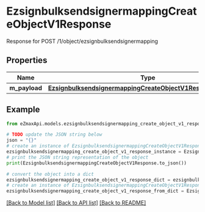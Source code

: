 # EzsignbulksendsignermappingCreateObjectV1Response

Response for POST /1/object/ezsignbulksendsignermapping

## Properties

Name | Type | Description | Notes
------------ | ------------- | ------------- | -------------
**m_payload** | [**EzsignbulksendsignermappingCreateObjectV1ResponseMPayload**](EzsignbulksendsignermappingCreateObjectV1ResponseMPayload.md) |  | 

## Example

```python
from eZmaxApi.models.ezsignbulksendsignermapping_create_object_v1_response import EzsignbulksendsignermappingCreateObjectV1Response

# TODO update the JSON string below
json = "{}"
# create an instance of EzsignbulksendsignermappingCreateObjectV1Response from a JSON string
ezsignbulksendsignermapping_create_object_v1_response_instance = EzsignbulksendsignermappingCreateObjectV1Response.from_json(json)
# print the JSON string representation of the object
print(EzsignbulksendsignermappingCreateObjectV1Response.to_json())

# convert the object into a dict
ezsignbulksendsignermapping_create_object_v1_response_dict = ezsignbulksendsignermapping_create_object_v1_response_instance.to_dict()
# create an instance of EzsignbulksendsignermappingCreateObjectV1Response from a dict
ezsignbulksendsignermapping_create_object_v1_response_from_dict = EzsignbulksendsignermappingCreateObjectV1Response.from_dict(ezsignbulksendsignermapping_create_object_v1_response_dict)
```
[[Back to Model list]](../README.md#documentation-for-models) [[Back to API list]](../README.md#documentation-for-api-endpoints) [[Back to README]](../README.md)


